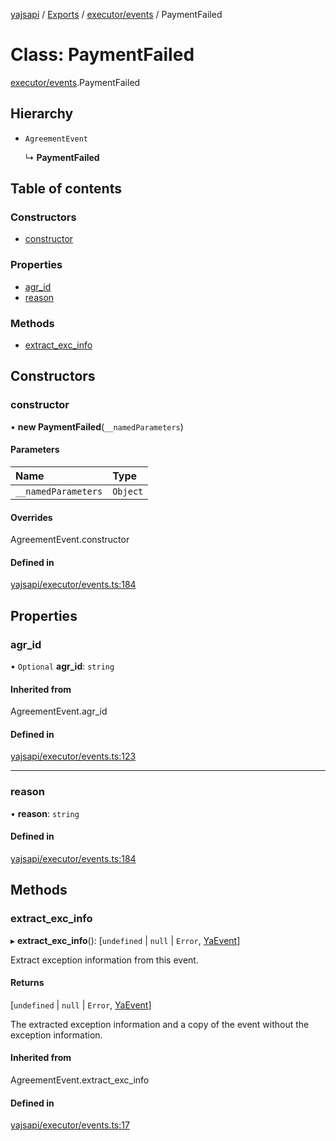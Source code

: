 [yajsapi](../README.md) / [Exports](../modules.md) / [executor/events](../modules/executor_events.md) / PaymentFailed

# Class: PaymentFailed

[executor/events](../modules/executor_events.md).PaymentFailed

## Hierarchy

- `AgreementEvent`

  ↳ **PaymentFailed**

## Table of contents

### Constructors

- [constructor](executor_events.paymentfailed.md#constructor)

### Properties

- [agr\_id](executor_events.paymentfailed.md#agr_id)
- [reason](executor_events.paymentfailed.md#reason)

### Methods

- [extract\_exc\_info](executor_events.paymentfailed.md#extract_exc_info)

## Constructors

### constructor

• **new PaymentFailed**(`__namedParameters`)

#### Parameters

| Name | Type |
| :------ | :------ |
| `__namedParameters` | `Object` |

#### Overrides

AgreementEvent.constructor

#### Defined in

[yajsapi/executor/events.ts:184](https://github.com/golemfactory/yajsapi/blob/8f42a91/yajsapi/executor/events.ts#L184)

## Properties

### agr\_id

• `Optional` **agr\_id**: `string`

#### Inherited from

AgreementEvent.agr\_id

#### Defined in

[yajsapi/executor/events.ts:123](https://github.com/golemfactory/yajsapi/blob/8f42a91/yajsapi/executor/events.ts#L123)

___

### reason

• **reason**: `string`

#### Defined in

[yajsapi/executor/events.ts:184](https://github.com/golemfactory/yajsapi/blob/8f42a91/yajsapi/executor/events.ts#L184)

## Methods

### extract\_exc\_info

▸ **extract_exc_info**(): [`undefined` \| ``null`` \| `Error`, [YaEvent](executor_events.yaevent.md)]

Extract exception information from this event.

#### Returns

[`undefined` \| ``null`` \| `Error`, [YaEvent](executor_events.yaevent.md)]

The extracted exception information and a copy of the event without the exception information.

#### Inherited from

AgreementEvent.extract\_exc\_info

#### Defined in

[yajsapi/executor/events.ts:17](https://github.com/golemfactory/yajsapi/blob/8f42a91/yajsapi/executor/events.ts#L17)
